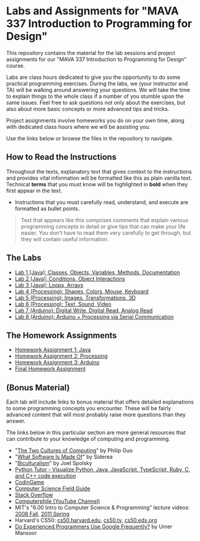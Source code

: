 # Labs and Assignments for "MAVA 337 Introduction to Programming for Design"

This repository contains the material for the lab sessions and project assignments for our "MAVA 337 Introduction to Programming for Design" course.

Labs are class hours dedicated to give you the opportunity to do some practical programming exercises. During the labs, we (your instructor and TA) will be walking around answering your questions. We will take the time to explain things to the whole class if a number of you stumble upon the same issues. Feel free to ask questions not only about the exercises, but also about more basic concepts or more advanced tips and tricks.

Project assignments involve homeworks you do on your own time, along with dedicated class hours where we will be assisting you.

Use the links below or browse the files in the repository to navigate.

## How to Read the Instructions

Throughout the texts, explanatory text that gives context to the instructions and provides vital information will be formatted like this as plain vanilla text. Technical **terms** that you must know will be highlighted in **bold** when they first appear in the text.

- Instructions that you must carefully read, understand, and execute are formatted as bullet points.

> Text that appears like this comprises comments that explain various programming concepts in detail or give tips that can make your life easier. You don't have to read them very carefully to get through, but they will contain useful information.

## The Labs

- [Lab 1 (Java): Classes, Objects, Variables, Methods, Documentation](Lab1_Java_Essentials)
- [Lab 2 (Java): Conditions, Object Interactions](Lab2_Java_ConditionsInteractions)
- [Lab 3 (Java): Loops, Arrays](Lab3_Java_LoopsArrays)
- [Lab 4 (Processing): Shapes, Colors, Mouse, Keyboard](Lab4_Processing_ShapesColorsMouseKeyboard)
- [Lab 5 (Processing): Images, Transformations, 3D](Lab5_Processing_TransformationsImages3D)
- [Lab 6 (Processing): Text, Sound, Video](Lab6_Processing_TextSoundVideo)
- [Lab 7 (Arduino): Digital Write, Digital Read, Analog Read](Lab7_Arduino_Essentials)
- [Lab 8 (Arduino): Arduino + Processing via Serial Communication](Lab8_Arduino_Serial)

## The Homework Assignments

- [Homework Assignment 1: Java](Assignment1_Java)
- [Homework Assignment 2: Processing](Assignment2_Processing)
- [Homework Assignment 3: Arduino](Assignment3_Arduino)
- [Final Homework Assignment](Assignment_Final)

## (Bonus Material)

Each lab will include links to bonus material that offers detailed explanations to some programming concepts you encounter. These will be fairly advanced content that will most probably raise more questions than they answer.

The links below in this particular section are more general resources that can contribute to your knowledge of computing and programming.

- "[The Two Cultures of Computing](http://pgbovine.net/two-cultures-of-computing.htm)" by Philip Guo
- "[What Software Is Made Of](http://siderea.livejournal.com/1241996.html)" by Siderea
- "[Biculturalism](http://www.joelonsoftware.com/articles/Biculturalism.html)" by Joel Spolsky
- [Python Tutor - Visualize Python, Java, JavaScript, TypeScript, Ruby, C, and C++ code execution](http://pythontutor.com/)
- [CodinGame](https://www.codingame.com/)
- [Computer Science Field Guide](http://www.csfieldguide.org.nz/)
- [Stack Overflow](http://stackoverflow.com/)
- [Computerphile (YouTube Channel)](https://www.youtube.com/user/Computerphile)
- MIT's "6.00 Intro to Computer Science & Programming" lecture videos: [2008 Fall](https://www.youtube.com/playlist?list=PL4C4720A6F225E074), [2011 Spring](https://www.youtube.com/playlist?list=PLB2BE3D6CA77BB8F7)
- Harvard's CS50: [cs50.harvard.edu](https://cs50.harvard.edu/), [cs50.tv](http://cs50.tv), [cs50.edx.org](https://cs50.edx.org)
- [Do Experienced Programmers Use Google Frequently?](http://codeahoy.com/2016/04/30/do-experienced-programmers-use-google-frequently) by Umer Mansoor
